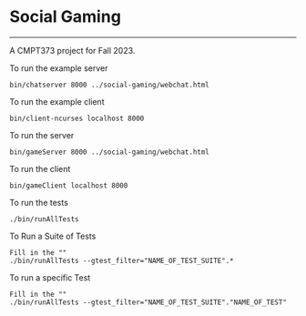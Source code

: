 # Social Gaming

----

A CMPT373 project for Fall 2023.


To run the example server
```
bin/chatserver 8000 ../social-gaming/webchat.html
```

To run the example client
```
bin/client-ncurses localhost 8000
```

To run the server
```
bin/gameServer 8000 ../social-gaming/webchat.html
```

To run the client
```
bin/gameClient localhost 8000
```

To run the tests
```
./bin/runAllTests
```

To Run a Suite of Tests
```
Fill in the ""
./bin/runAllTests --gtest_filter="NAME_OF_TEST_SUITE".*
```

To run a specific Test
```
Fill in the ""
./bin/runAllTests --gtest_filter="NAME_OF_TEST_SUITE"."NAME_OF_TEST"
```
